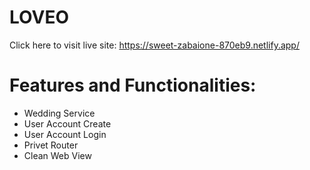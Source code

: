 # LOVEO

Click here to visit live site: https://sweet-zabaione-870eb9.netlify.app/

# Features and Functionalities:

- Wedding Service
- User Account Create
- User Account Login
- Privet Router 
- Clean Web View
